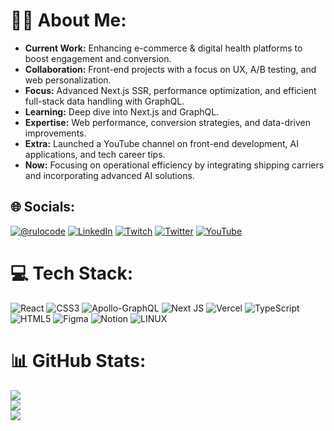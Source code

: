 # 👨‍💻 About Me:
- **Current Work:** Enhancing e-commerce & digital health platforms to boost engagement and conversion.
- **Collaboration:** Front-end projects with a focus on UX, A/B testing, and web personalization.
- **Focus:** Advanced Next.js SSR, performance optimization, and efficient full-stack data handling with GraphQL.
- **Learning:** Deep dive into Next.js and GraphQL.
- **Expertise:** Web performance, conversion strategies, and data-driven improvements.
- **Extra:** Launched a YouTube channel on front-end development, AI applications, and tech career tips.
- **Now:** Focusing on operational efficiency by integrating shipping carriers and incorporating advanced AI solutions.

## 🌐 Socials:
[![@rulocode](https://img.shields.io/badge/Instagram-%23E4405F.svg?logo=Instagram&logoColor=white)](https://instagram.com/rulocode) [![LinkedIn](https://img.shields.io/badge/LinkedIn-%230077B5.svg?logo=linkedin&logoColor=white)](https://linkedin.com/in/rulocode) [![Twitch](https://img.shields.io/badge/Twitch-%239146FF.svg?logo=Twitch&logoColor=white)](https://twitch.tv/rulocode) [![Twitter](https://img.shields.io/badge/Twitter-%231DA1F2.svg?logo=Twitter&logoColor=white)](https://twitter.com/https://twitter.com/rulo_code) [![YouTube](https://img.shields.io/badge/YouTube-%23FF0000.svg?logo=YouTube&logoColor=white)](https://www.youtube.com/@andressantana1693) 

# 💻 Tech Stack:
![React](https://img.shields.io/badge/react-%2320232a.svg?style=plastic&logo=react&logoColor=%2361DAFB) 
![CSS3](https://img.shields.io/badge/css3-%231572B6.svg?style=plastic&logo=css3&logoColor=white) 
![Apollo-GraphQL](https://img.shields.io/badge/-ApolloGraphQL-311C87?style=plastic&logo=apollo-graphql) 
![Next JS](https://img.shields.io/badge/Next-black?style=plastic&logo=next.js&logoColor=white) 
![Vercel](https://img.shields.io/badge/vercel-%23000000.svg?style=plastic&logo=vercel&logoColor=white) 
![TypeScript](https://img.shields.io/badge/typescript-%23007ACC.svg?style=plastic&logo=typescript&logoColor=white) 
![HTML5](https://img.shields.io/badge/html5-%23E34F26.svg?style=plastic&logo=html5&logoColor=white) 
![Figma](https://img.shields.io/badge/figma-%23F24E1E.svg?style=plastic&logo=figma&logoColor=white) 
![Notion](https://img.shields.io/badge/Notion-%23000000.svg?style=plastic&logo=notion&logoColor=white) 
![LINUX](https://img.shields.io/badge/Linux-FCC624?style=plastic&logo=linux&logoColor=black)

# 📊 GitHub Stats:
![](https://github-readme-stats.vercel.app/api?username=rulocode&theme=dark&hide_border=true&include_all_commits=true&count_private=true)  
![](https://github-readme-streak-stats.herokuapp.com/?user=rulocode&theme=dark&hide_border=true)  
![](https://github-readme-stats.vercel.app/api/top-langs/?username=rulocode&theme=dark&hide_border=true&include_all_commits=true&count_private=true&layout=compact)
